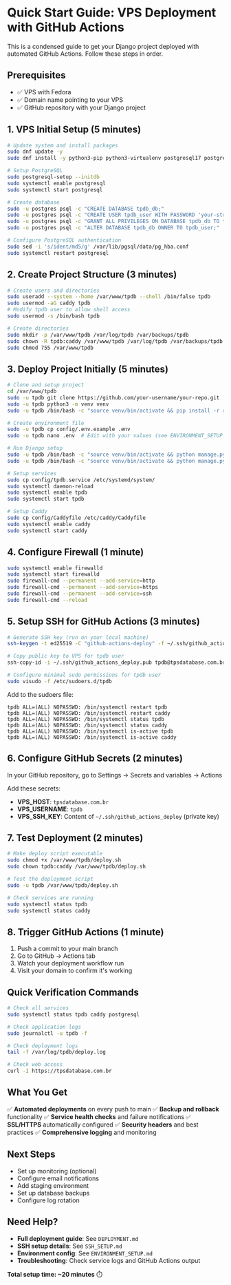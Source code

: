 # Quick Start Guide: VPS Deployment with GitHub Actions

This is a condensed guide to get your Django project deployed with automated GitHub Actions. Follow these steps in order.

## Prerequisites

- ✅ VPS with Fedora
- ✅ Domain name pointing to your VPS
- ✅ GitHub repository with your Django project

## 1. VPS Initial Setup (5 minutes)

```bash
# Update system and install packages
sudo dnf update -y
sudo dnf install -y python3-pip python3-virtualenv postgresql17 postgresql17-server postgresql17-contrib postgresql17-devel postgresql17-server-devel python3-devel gcc git caddy

# Setup PostgreSQL
sudo postgresql-setup --initdb
sudo systemctl enable postgresql
sudo systemctl start postgresql

# Create database
sudo -u postgres psql -c "CREATE DATABASE tpdb_db;"
sudo -u postgres psql -c "CREATE USER tpdb_user WITH PASSWORD 'your-strong-password';"
sudo -u postgres psql -c "GRANT ALL PRIVILEGES ON DATABASE tpdb_db TO tpdb_user;"
sudo -u postgres psql -c "ALTER DATABASE tpdb_db OWNER TO tpdb_user;"

# Configure PostgreSQL authentication
sudo sed -i 's/ident/md5/g' /var/lib/pgsql/data/pg_hba.conf
sudo systemctl restart postgresql
```

## 2. Create Project Structure (3 minutes)

```bash
# Create users and directories
sudo useradd --system --home /var/www/tpdb --shell /bin/false tpdb
sudo usermod -aG caddy tpdb
# Modify tpdb user to allow shell access
sudo usermod -s /bin/bash tpdb

# Create directories
sudo mkdir -p /var/www/tpdb /var/log/tpdb /var/backups/tpdb
sudo chown -R tpdb:caddy /var/www/tpdb /var/log/tpdb /var/backups/tpdb
sudo chmod 755 /var/www/tpdb
```

## 3. Deploy Project Initially (5 minutes)

```bash
# Clone and setup project
cd /var/www/tpdb
sudo -u tpdb git clone https://github.com/your-username/your-repo.git .
sudo -u tpdb python3 -m venv venv
sudo -u tpdb /bin/bash -c "source venv/bin/activate && pip install -r requirements.txt"

# Create environment file
sudo -u tpdb cp config/.env.example .env
sudo -u tpdb nano .env  # Edit with your values (see ENVIRONMENT_SETUP.md)

# Run Django setup
sudo -u tpdb /bin/bash -c "source venv/bin/activate && python manage.py migrate"
sudo -u tpdb /bin/bash -c "source venv/bin/activate && python manage.py collectstatic --noinput"

# Setup services
sudo cp config/tpdb.service /etc/systemd/system/
sudo systemctl daemon-reload
sudo systemctl enable tpdb
sudo systemctl start tpdb

# Setup Caddy
sudo cp config/Caddyfile /etc/caddy/Caddyfile
sudo systemctl enable caddy
sudo systemctl start caddy
```

## 4. Configure Firewall (1 minute)

```bash
sudo systemctl enable firewalld
sudo systemctl start firewalld
sudo firewall-cmd --permanent --add-service=http
sudo firewall-cmd --permanent --add-service=https
sudo firewall-cmd --permanent --add-service=ssh
sudo firewall-cmd --reload
```

## 5. Setup SSH for GitHub Actions (3 minutes)

```bash
# Generate SSH key (run on your local machine)
ssh-keygen -t ed25519 -C "github-actions-deploy" -f ~/.ssh/github_actions_deploy

# Copy public key to VPS for tpdb user
ssh-copy-id -i ~/.ssh/github_actions_deploy.pub tpdb@tpsdatabase.com.br

# Configure minimal sudo permissions for tpdb user
sudo visudo -f /etc/sudoers.d/tpdb
```

Add to the sudoers file:
```
tpdb ALL=(ALL) NOPASSWD: /bin/systemctl restart tpdb
tpdb ALL=(ALL) NOPASSWD: /bin/systemctl restart caddy
tpdb ALL=(ALL) NOPASSWD: /bin/systemctl status tpdb
tpdb ALL=(ALL) NOPASSWD: /bin/systemctl status caddy
tpdb ALL=(ALL) NOPASSWD: /bin/systemctl is-active tpdb
tpdb ALL=(ALL) NOPASSWD: /bin/systemctl is-active caddy
```

## 6. Configure GitHub Secrets (2 minutes)

In your GitHub repository, go to Settings → Secrets and variables → Actions

Add these secrets:
- **VPS_HOST**: `tpsdatabase.com.br`
- **VPS_USERNAME**: `tpdb`
- **VPS_SSH_KEY**: Content of `~/.ssh/github_actions_deploy` (private key)

## 7. Test Deployment (2 minutes)

```bash
# Make deploy script executable
sudo chmod +x /var/www/tpdb/deploy.sh
sudo chown tpdb:caddy /var/www/tpdb/deploy.sh

# Test the deployment script
sudo -u tpdb /var/www/tpdb/deploy.sh

# Check services are running
sudo systemctl status tpdb
sudo systemctl status caddy
```

## 8. Trigger GitHub Actions (1 minute)

1. Push a commit to your main branch
2. Go to GitHub → Actions tab
3. Watch your deployment workflow run
4. Visit your domain to confirm it's working

## Quick Verification Commands

```bash
# Check all services
sudo systemctl status tpdb caddy postgresql

# Check application logs
sudo journalctl -u tpdb -f

# Check deployment logs
tail -f /var/log/tpdb/deploy.log

# Check web access
curl -I https://tpsdatabase.com.br
```

## What You Get

✅ **Automated deployments** on every push to main
✅ **Backup and rollback** functionality
✅ **Service health checks** and failure notifications
✅ **SSL/HTTPS** automatically configured
✅ **Security headers** and best practices
✅ **Comprehensive logging** and monitoring

## Next Steps

- Set up monitoring (optional)
- Configure email notifications
- Add staging environment
- Set up database backups
- Configure log rotation

## Need Help?

- **Full deployment guide**: See `DEPLOYMENT.md`
- **SSH setup details**: See `SSH_SETUP.md`
- **Environment config**: See `ENVIRONMENT_SETUP.md`
- **Troubleshooting**: Check service logs and GitHub Actions output

**Total setup time: ~20 minutes** ⏱️